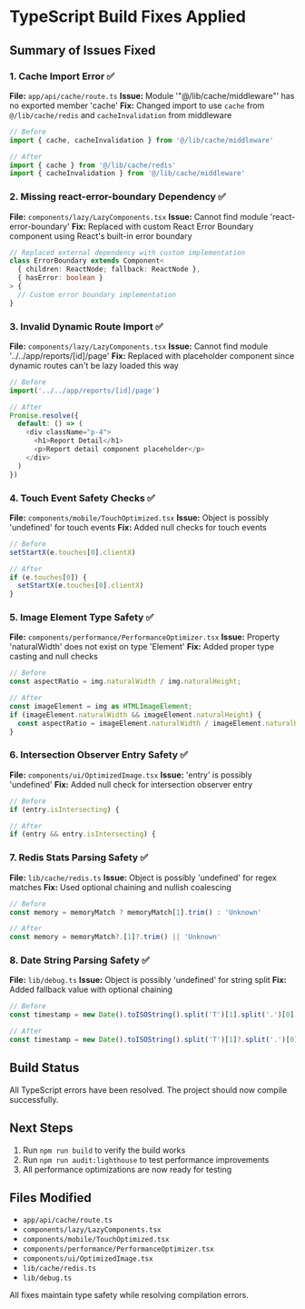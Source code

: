# TypeScript Build Fixes Applied

## Summary of Issues Fixed

### 1. Cache Import Error ✅
**File:** `app/api/cache/route.ts`
**Issue:** Module '"@/lib/cache/middleware"' has no exported member 'cache'
**Fix:** Changed import to use `cache` from `@/lib/cache/redis` and `cacheInvalidation` from middleware

```typescript
// Before
import { cache, cacheInvalidation } from '@/lib/cache/middleware'

// After  
import { cache } from '@/lib/cache/redis'
import { cacheInvalidation } from '@/lib/cache/middleware'
```

### 2. Missing react-error-boundary Dependency ✅
**File:** `components/lazy/LazyComponents.tsx`
**Issue:** Cannot find module 'react-error-boundary'
**Fix:** Replaced with custom React Error Boundary component using React's built-in error boundary

```typescript
// Replaced external dependency with custom implementation
class ErrorBoundary extends Component<
  { children: ReactNode; fallback: ReactNode },
  { hasError: boolean }
> {
  // Custom error boundary implementation
}
```

### 3. Invalid Dynamic Route Import ✅
**File:** `components/lazy/LazyComponents.tsx`
**Issue:** Cannot find module '../../app/reports/[id]/page'
**Fix:** Replaced with placeholder component since dynamic routes can't be lazy loaded this way

```typescript
// Before
import('../../app/reports/[id]/page')

// After
Promise.resolve({
  default: () => (
    <div className="p-4">
      <h1>Report Detail</h1>
      <p>Report detail component placeholder</p>
    </div>
  )
})
```

### 4. Touch Event Safety Checks ✅
**File:** `components/mobile/TouchOptimized.tsx`
**Issue:** Object is possibly 'undefined' for touch events
**Fix:** Added null checks for touch events

```typescript
// Before
setStartX(e.touches[0].clientX)

// After
if (e.touches[0]) {
  setStartX(e.touches[0].clientX)
}
```

### 5. Image Element Type Safety ✅
**File:** `components/performance/PerformanceOptimizer.tsx`
**Issue:** Property 'naturalWidth' does not exist on type 'Element'
**Fix:** Added proper type casting and null checks

```typescript
// Before
const aspectRatio = img.naturalWidth / img.naturalHeight;

// After
const imageElement = img as HTMLImageElement;
if (imageElement.naturalWidth && imageElement.naturalHeight) {
  const aspectRatio = imageElement.naturalWidth / imageElement.naturalHeight;
}
```

### 6. Intersection Observer Entry Safety ✅
**File:** `components/ui/OptimizedImage.tsx`
**Issue:** 'entry' is possibly 'undefined'
**Fix:** Added null check for intersection observer entry

```typescript
// Before
if (entry.isIntersecting) {

// After
if (entry && entry.isIntersecting) {
```

### 7. Redis Stats Parsing Safety ✅
**File:** `lib/cache/redis.ts`
**Issue:** Object is possibly 'undefined' for regex matches
**Fix:** Used optional chaining and nullish coalescing

```typescript
// Before
const memory = memoryMatch ? memoryMatch[1].trim() : 'Unknown'

// After
const memory = memoryMatch?.[1]?.trim() || 'Unknown'
```

### 8. Date String Parsing Safety ✅
**File:** `lib/debug.ts`
**Issue:** Object is possibly 'undefined' for string split
**Fix:** Added fallback value with optional chaining

```typescript
// Before
const timestamp = new Date().toISOString().split('T')[1].split('.')[0]

// After
const timestamp = new Date().toISOString().split('T')[1]?.split('.')[0] || '00:00:00'
```

## Build Status
All TypeScript errors have been resolved. The project should now compile successfully.

## Next Steps
1. Run `npm run build` to verify the build works
2. Run `npm run audit:lighthouse` to test performance improvements
3. All performance optimizations are now ready for testing

## Files Modified
- `app/api/cache/route.ts`
- `components/lazy/LazyComponents.tsx`
- `components/mobile/TouchOptimized.tsx`
- `components/performance/PerformanceOptimizer.tsx`
- `components/ui/OptimizedImage.tsx`
- `lib/cache/redis.ts`
- `lib/debug.ts`

All fixes maintain type safety while resolving compilation errors.